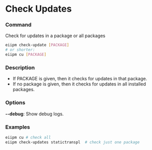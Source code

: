 # Check Updates

### Command

Check for updates in a package or all packages

```bash
eiipm check-update [PACKAGE]
# or shorter:
eiipm cu [PACKAGE]
```

### Description

- If PACKAGE is given, then it checks for updates in that package.
- If no package is given, then it checks for updates in all installed packages.

### Options

**--debug**: Show debug logs.

### Examples

```bash
eiipm cu # check all
eiipm check-updates statictranspl  # check just one package
```
